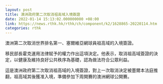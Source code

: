 ```yaml
---
layout: post
title: 澳洲政府第二次取消祖高域入境簽證
date: 2022-01-14 15:13:02.000000000 +08:00
link: https://news.rthk.hk/rthk/ch/component/k2/1628865-20220114.htm
categories: rthk
---
```


澳洲第二次取消世界排名第一、塞爾維亞網球員祖高域的入境簽證。

移民部長霍克運用法律賦予的權力作出這項決定。他表示，取消祖高域簽證的決定，以健康及維持良好公共秩序為基礎，認為做法符合公眾利益。

這是澳洲政府第二次取消祖高域的入境簽證，對上一次取消決定被墨爾本法庭推翻，祖高域其後獲准入境，準備參加下周開賽的澳洲網球公開賽。
